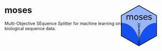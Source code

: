 # moses <img src="inst/extdata/moses_logo.png" align="right" height="138" />

Multi-Objective SEquence Splitter for machine learning on biological sequence data.


